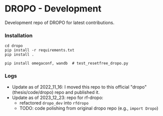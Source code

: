 # DROPO - Development
Development repo of DROPO for latest contributions.

### Installation

```
cd dropo
pip install -r requirements.txt
pip install .

pip install omegaconf, wandb  # test_resetfree_dropo.py
```


### Logs
- Update as of 2022_11_16: I moved this repo to this official "dropo" (thesis/code/dropo) repo and published it.
- Update as of 2023_12_23: repo for rf-dropo: 
  - refactored `dropo_dev` into `rfdropo`
  - TODO: code polishing from original dropo repo (e.g., `import Dropo`)
